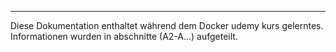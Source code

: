 ***
Diese Dokumentation enthaltet während dem Docker udemy kurs gelerntes.
Informationen wurden in abschnitte (A2-A...) aufgeteilt.